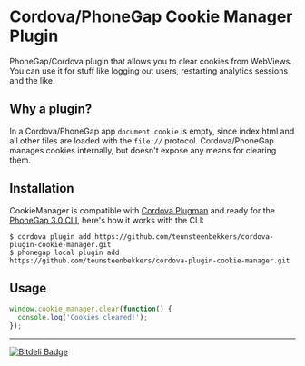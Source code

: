Cordova/PhoneGap Cookie Manager Plugin
=======

PhoneGap/Cordova plugin that allows you to clear cookies from WebViews. You can use it for stuff like logging out users, restarting analytics sessions and the like.

## Why a plugin?

In a Cordova/PhoneGap app `document.cookie` is empty, since index.html and all other files are loaded with the `file://` protocol.
Cordova/PhoneGap manages cookies internally, but doesn't expose any means for clearing them.

## Installation

CookieManager is compatible with [Cordova Plugman](https://github.com/apache/cordova-plugman) and ready for the [PhoneGap 3.0 CLI](http://docs.phonegap.com/en/3.0.0/guide_cli_index.md.html#The%20Command-line%20Interface_add_features), here's how it works with the CLI:

```
$ cordova plugin add https://github.com/teunsteenbekkers/cordova-plugin-cookie-manager.git
$ phonegap local plugin add https://github.com/teunsteenbekkers/cordova-plugin-cookie-manager.git
```

## Usage

```javascript
window.cookie_manager.clear(function() {
  console.log('Cookies cleared!');
});
```

- - -

[![Bitdeli Badge](https://d2weczhvl823v0.cloudfront.net/bez4pieci/phonegap-cookies-plugin/trend.png)](https://bitdeli.com/free "Bitdeli Badge")
